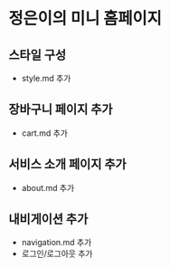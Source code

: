 # 정은이의 미니 홈페이지

## 스타일 구성
- style.md 추가

## 장바구니 페이지 추가
- cart.md 추가
## 서비스 소개 페이지 추가
- about.md 추가

## 내비게이션 추가
- navigation.md 추가
- 로그인/로그아웃 추가
